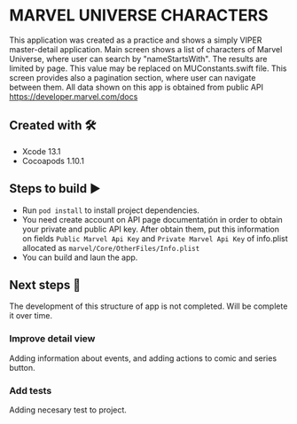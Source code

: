 # MARVEL UNIVERSE CHARACTERS

This application was created as a practice and shows a simply VIPER master-detail application. Main screen shows a list of characters of Marvel Universe, where user can search by "nameStartsWith". 
The results are limited by page. This value may be replaced on MUConstants.swift file. This screen provides also a pagination section, where user can navigate between them.
All data shown on this app is obtained from public API https://developer.marvel.com/docs

## Created with 🛠

* Xcode 13.1
* Cocoapods 1.10.1

## Steps to build ▶️

* Run `pod install` to install project dependencies.
* You need create account on API page documentatión in order to obtain your private and public API key. After obtain them, put this information on fields `Public Marvel Api Key` and `Private Marvel Api Key` of info.plist allocated as `marvel/Core/OtherFiles/Info.plist`
* You can build and laun the app.

## Next steps 🚀

The development of this structure of app is not completed. Will be complete it over time.

### Improve detail view

Adding information about events, and adding actions to comic and series button.

### Add tests

Adding necesary test to project.
